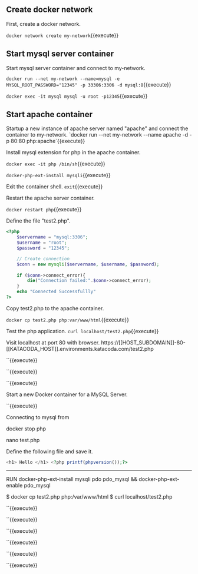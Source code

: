 <h2>Create docker network</h2>
First, create a docker network.

`docker network create my-network`{{execute}}

<h2>Start mysql server container</h2>

Start mysql server container and connect to my-network.

`docker run --net my-network --name=mysql -e MYSQL_ROOT_PASSWORD="12345" -p 33306:3306 -d mysql:8`{{execute}}

`docker exec -it mysql mysql -u root -p12345`{{execute}}


<h2>Start apache container</h2>
Startup a new instance of apache server named "apache" and connect the container to my-network.
`docker run --net my-network --name apache -d -p 80:80 php:apache`{{execute}}


Install mysql extension for php in the apache container.

`docker exec -it php /bin/sh`{{execute}}

`docker-php-ext-install mysqli`{{execute}}

Exit the container shell.
`exit`{{execute}}

Restart the apache server container.

`docker restart php`{{execute}}

Define the file "test2.php".
```php
<?php
	$servername = "mysql:3306";
	$username = "root";
	$password = "12345";

	// Create connection
	$conn = new mysqli($servername, $username, $password);
	
	if ($conn->connect_error){
		die("Connection failed:".$conn->connect_error);
	}
	echo "Connected Successfullly"
?>
```

Copy test2.php to the apache container.

`docker cp test2.php php:var/www/html`{{execute}}

Test the php application.
`curl localhost/test2.php`{{execute}}


Visit localhost at port 80 with browser.
https://[[HOST_SUBDOMAIN]]-80-[[KATACODA_HOST]].environments.katacoda.com/test2.php




``{{execute}}

``{{execute}}

``{{execute}}


Start a new Docker container for a MySQL Server.



``{{execute}}

Connecting to mysql from 

 


docker stop php


nano test.php

Define the following file and save it.
```php
<h1> Hello </h1> <?php printf(phpversion());?>
```








***
RUN docker-php-ext-install mysqli pdo pdo_mysql && docker-php-ext-enable pdo_mysql


$ docker cp test2.php php:/var/www/html
$ curl localhost/test2.php


``{{execute}}

``{{execute}}

``{{execute}}

``{{execute}}

``{{execute}}

``{{execute}}